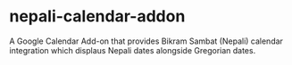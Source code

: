 # nepali-calendar-addon
A Google Calendar Add-on that provides Bikram Sambat (Nepali) calendar integration which displaus Nepali dates alongside Gregorian dates.
